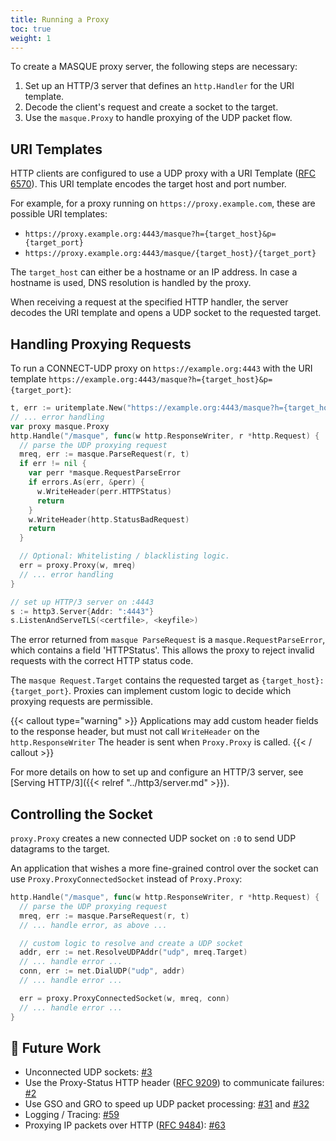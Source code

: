 ```yaml
---
title: Running a Proxy
toc: true
weight: 1
---
```


To create a MASQUE proxy server, the following steps are necessary:

1. Set up an HTTP/3 server that defines an `http.Handler` for the URI template.
2. Decode the client's request and create a socket to the target.
3. Use the `masque.Proxy` to handle proxying of the UDP packet flow.

## URI Templates

HTTP clients are configured to use a UDP proxy with a URI Template ([RFC 6570](https://datatracker.ietf.org/doc/html/rfc6570)).
This URI template encodes the target host and port number.

For example, for a proxy running on `https://proxy.example.com`, these are possible URI templates:
* `https://proxy.example.org:4443/masque?h={target_host}&p={target_port}`
* `https://proxy.example.org:4443/masque/{target_host}/{target_port}`

The `target_host` can either be a hostname or an IP address. In case a hostname is used, DNS resolution is handled by the proxy.

When receiving a request at the specified HTTP handler, the server decodes the URI template and opens a UDP socket to the requested target.

## Handling Proxying Requests

To run a CONNECT-UDP proxy on `https://example.org:4443` with the URI template `https://example.org:4443/masque?h={target_host}&p={target_port}`:

```go
t, err := uritemplate.New("https://example.org:4443/masque?h={target_host}&p={target_port}")
// ... error handling
var proxy masque.Proxy
http.Handle("/masque", func(w http.ResponseWriter, r *http.Request) {
  // parse the UDP proxying request
  mreq, err := masque.ParseRequest(r, t)
  if err != nil {
    var perr *masque.RequestParseError
    if errors.As(err, &perr) {
      w.WriteHeader(perr.HTTPStatus)
      return
    }
    w.WriteHeader(http.StatusBadRequest)
    return
  }

  // Optional: Whitelisting / blacklisting logic.
  err = proxy.Proxy(w, mreq)
  // ... error handling
}

// set up HTTP/3 server on :4443
s := http3.Server{Addr: ":4443"}
s.ListenAndServeTLS(<certfile>, <keyfile>)
```

The error returned from `masque ParseRequest` is a `masque.RequestParseError`, which contains a field 'HTTPStatus'. This allows the proxy to reject
invalid requests with the correct HTTP status code.

The `masque Request.Target` contains the requested target as `{target_host}:{target_port}`. Proxies can implement custom logic to decide which proxying requests are permissible.

{{< callout type="warning" >}}
  Applications may add custom header fields to the response header, but must not call `WriteHeader` on the `http.ResponseWriter`
  The header is sent when `Proxy.Proxy` is called.
{{< / callout >}}

For more details on how to set up and configure an HTTP/3 server, see [Serving HTTP/3]({{< relref "../http3/server.md" >}}).


## Controlling the Socket

`proxy.Proxy` creates a new connected UDP socket on `:0` to send UDP datagrams to the target.

An application that wishes a more fine-grained control over the socket can use `Proxy.ProxyConnectedSocket` instead of `Proxy.Proxy`:
```go
http.Handle("/masque", func(w http.ResponseWriter, r *http.Request) {
  // parse the UDP proxying request
  mreq, err := masque.ParseRequest(r, t)
  // ... handle error, as above ...

  // custom logic to resolve and create a UDP socket
  addr, err := net.ResolveUDPAddr("udp", mreq.Target)
  // ... handle error ...
  conn, err := net.DialUDP("udp", addr)
  // ... handle error ...

  err = proxy.ProxyConnectedSocket(w, mreq, conn)
  // ... handle error ...
}
```


## 📝 Future Work 

* Unconnected UDP sockets: [#3](https://github.com/quic-go/masque-go/issues/3)
* Use the Proxy-Status HTTP header ([RFC 9209](https://datatracker.ietf.org/doc/html/rfc9209)) to communicate failures: [#2](https://github.com/quic-go/masque-go/issues/2)
* Use GSO and GRO to speed up UDP packet processing: [#31](https://github.com/quic-go/masque-go/issues/31) and [#32](https://github.com/quic-go/masque-go/issues/32)
* Logging / Tracing: [#59](https://github.com/quic-go/masque-go/issues/59)
* Proxying IP packets over HTTP ([RFC 9484](https://datatracker.ietf.org/doc/html/rfc9484)): [#63](https://github.com/quic-go/masque-go/issues/63)
